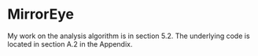 # MirrorEye
My work on the analysis algorithm is in section 5.2.
The underlying code is located in section A.2 in the Appendix.


